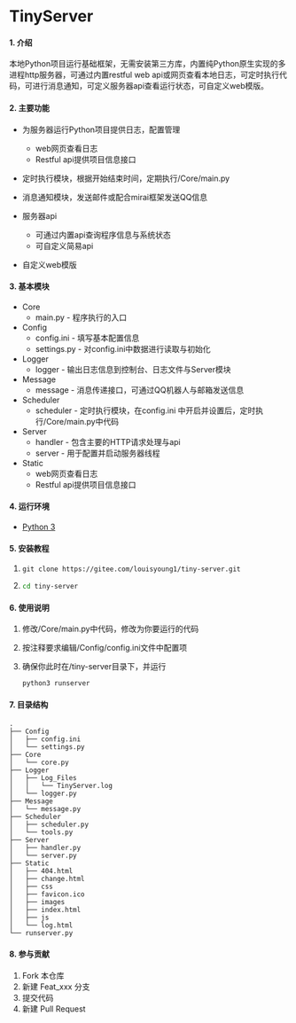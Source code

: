 # TinyServer

#### 1. 介绍
​		本地Python项目运行基础框架，无需安装第三方库，内置纯Python原生实现的多进程http服务器，可通过内置restful web api或网页查看本地日志，可定时执行代码，可进行消息通知，可定义服务器api查看运行状态，可自定义web模版。

#### 2. 主要功能
- 为服务器运行Python项目提供日志，配置管理
  - web网页查看日志
  - Restful api提供项目信息接口

- 定时执行模块，根据开始结束时间，定期执行/Core/main.py
- 消息通知模块，发送邮件或配合mirai框架发送QQ信息
- 服务器api
  - 可通过内置api查询程序信息与系统状态
  - 可自定义简易api
- 自定义web模版

#### 3. 基本模块

- Core
  - main.py - 程序执行的入口
- Config
  - config.ini - 填写基本配置信息
  - settings.py - 对config.ini中数据进行读取与初始化
- Logger
  - logger - 输出日志信息到控制台、日志文件与Server模块
- Message
  - message - 消息传递接口，可通过QQ机器人与邮箱发送信息
- Scheduler
  - scheduler - 定时执行模块，在config.ini 中开启并设置后，定时执行/Core/main.py中代码
- Server
  - handler - 包含主要的HTTP请求处理与api
  - server - 用于配置并启动服务器线程
- Static
  - web网页查看日志
  - Restful api提供项目信息接口

#### 4. 运行环境

- [Python 3](https://www.python.org/)

#### 5. 安装教程

1. ```shell
   git clone https://gitee.com/louisyoung1/tiny-server.git
   ```

2. ```sh
   cd tiny-server
   ```

#### 6. 使用说明

1. 修改/Core/main.py中代码，修改为你要运行的代码

2. 按注释要求编辑/Config/config.ini文件中配置项
   
3. 确保你此时在/tiny-server目录下，并运行

   ```sh
   python3 runserver
   ```

#### 7. 目录结构

```shell
.
├── Config
│   ├── config.ini
│   └── settings.py
├── Core
│   └── core.py
├── Logger
│   ├── Log_Files
│   │   └── TinyServer.log
│   └── logger.py
├── Message
│   └── message.py
├── Scheduler
│   ├── scheduler.py
│   └── tools.py
├── Server
│   ├── handler.py
│   └── server.py
├── Static
│   ├── 404.html
│   ├── change.html
│   ├── css
│   ├── favicon.ico
│   ├── images
│   ├── index.html
│   ├── js
│   └── log.html
└── runserver.py
```



#### 8. 参与贡献

1.  Fork 本仓库
2.  新建 Feat_xxx 分支
3.  提交代码
4.  新建 Pull Request
